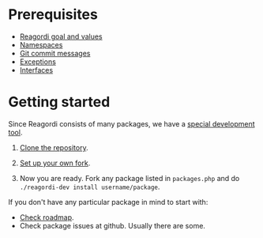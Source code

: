 # Prerequisites

- [Reagordi goal and values](https://github.com/reagordi/docs/blob/master/001-values.md)
- [Namespaces](https://github.com/reagordi/docs/blob/master/004-namespaces.md)
- [Git commit messages](https://github.com/reagordi/docs/blob/master/006-git-commit-messages.md)
- [Exceptions](https://github.com/reagordi/docs/blob/master/007-exceptions.md)
- [Interfaces](https://github.com/reagordi/docs/blob/master/008-interfaces.md)

# Getting started

Since Reagordi consists of many packages, we have a [special development tool](https://github.com/reagordi/docs/blob/master/005-development-tool.md).

1. [Clone the repository](https://github.com/reagordi/dev-tool).

2. [Set up your own fork](https://github.com/reagordi/dev-tool#using-your-own-fork).

3. Now you are ready. Fork any package listed in `packages.php` and do `./reagordi-dev install username/package`.

If you don't have any particular package in mind to start with:

- [Check roadmap](https://github.com/reagordi/docs/blob/master/003-roadmap.md).
- Check package issues at github. Usually there are some.
